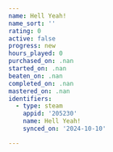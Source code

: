 ```yaml
---
name: Hell Yeah!
name_sort: ''
rating: 0
active: false
progress: new
hours_played: 0
purchased_on: .nan
started_on: .nan
beaten_on: .nan
completed_on: .nan
mastered_on: .nan
identifiers:
  - type: steam
    appid: '205230'
    name: Hell Yeah!
    synced_on: '2024-10-10'

---
```

